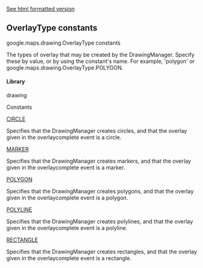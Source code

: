 [See html formatted version](https://huasofoundries.github.io/google-maps-documentation/OverlayType.html)


OverlayType constants
---------------------

google.maps.drawing.OverlayType constants

The types of overlay that may be created by the DrawingManager. Specify these by value, or by using the constant's name. For example, 'polygon' or google.maps.drawing.OverlayType.POLYGON.

#### Library

drawing

Constants

[CIRCLE](#OverlayType.CIRCLE)

Specifies that the DrawingManager creates circles, and that the overlay given in the overlaycomplete event is a circle.

[MARKER](#OverlayType.MARKER)

Specifies that the DrawingManager creates markers, and that the overlay given in the overlaycomplete event is a marker.

[POLYGON](#OverlayType.POLYGON)

Specifies that the DrawingManager creates polygons, and that the overlay given in the overlaycomplete event is a polygon.

[POLYLINE](#OverlayType.POLYLINE)

Specifies that the DrawingManager creates polylines, and that the overlay given in the overlaycomplete event is a polyline.

[RECTANGLE](#OverlayType.RECTANGLE)

Specifies that the DrawingManager creates rectangles, and that the overlay given in the overlaycomplete event is a rectangle.